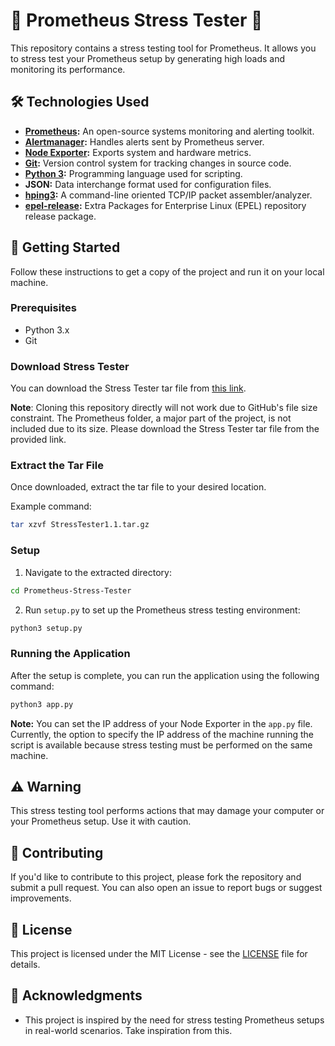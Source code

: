 # 🌟 Prometheus Stress Tester 🌟

This repository contains a stress testing tool for Prometheus. It allows you to stress test your Prometheus setup by generating high loads and monitoring its performance.

## 🛠️ Technologies Used

- **[Prometheus](https://prometheus.io/):** An open-source systems monitoring and alerting toolkit.
- **[Alertmanager](https://prometheus.io/docs/alerting/alertmanager/):** Handles alerts sent by Prometheus server.
- **[Node Exporter](https://prometheus.io/docs/guides/node-exporter/):** Exports system and hardware metrics.
- **[Git](https://git-scm.com/):** Version control system for tracking changes in source code.
- **[Python 3](https://www.python.org/):** Programming language used for scripting.
- **JSON:** Data interchange format used for configuration files.
- **[hping3](https://tools.kali.org/information-gathering/hping3):** A command-line oriented TCP/IP packet assembler/analyzer.
- **[epel-release](https://fedoraproject.org/wiki/EPEL):** Extra Packages for Enterprise Linux (EPEL) repository release package.

## 🚀 Getting Started

Follow these instructions to get a copy of the project and run it on your local machine.

### Prerequisites

- Python 3.x
- Git

### Download Stress Tester

You can download the Stress Tester tar file from [this link](https://drive.google.com/file/d/1c90ButdQkiN1aPafKpOn-LQ5IClh8OFY/view?usp=drive_link).

**Note**: Cloning this repository directly will not work due to GitHub's file size constraint. The Prometheus folder, a major part of the project, is not included due to its size. Please download the Stress Tester tar file from the provided link.
### Extract the Tar File

Once downloaded, extract the tar file to your desired location.

Example command:
```bash
tar xzvf StressTester1.1.tar.gz
```

### Setup

1. Navigate to the extracted directory:

```bash
cd Prometheus-Stress-Tester
```

2. Run `setup.py` to set up the Prometheus stress testing environment:

```bash
python3 setup.py
```

### Running the Application

After the setup is complete, you can run the application using the following command:

```bash
python3 app.py
```

**Note:** You can set the IP address of your Node Exporter in the `app.py` file. Currently, the option to specify the IP address of the machine running the script is available because stress testing must be performed on the same machine.

## ⚠️ Warning

This stress testing tool performs actions that may damage your computer or your Prometheus setup. Use it with caution.

## 🙌 Contributing

If you'd like to contribute to this project, please fork the repository and submit a pull request. You can also open an issue to report bugs or suggest improvements.

## 📄 License

This project is licensed under the MIT License - see the [LICENSE](LICENSE) file for details.

## 🎉 Acknowledgments

- This project is inspired by the need for stress testing Prometheus setups in real-world scenarios. Take inspiration from this.
